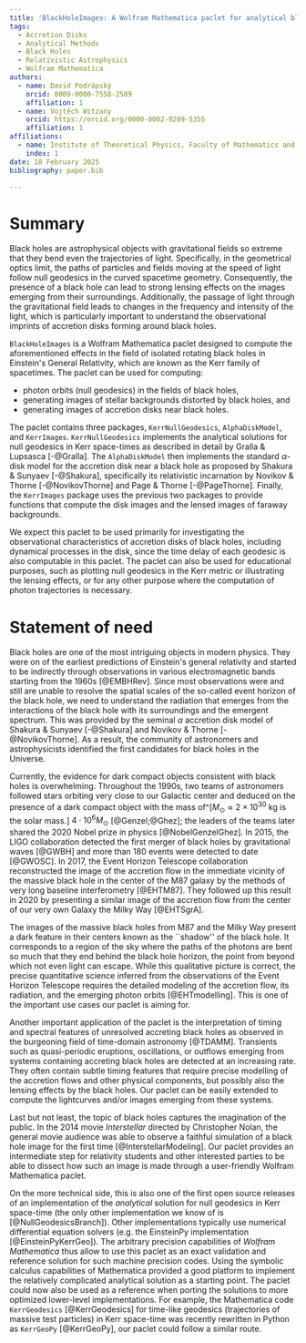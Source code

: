 ```yaml
---
title: 'BlackHoleImages: A Wolfram Mathematica paclet for analytical black hole imaging'
tags:
  - Accretion Disks
  - Analytical Methods
  - Black Holes
  - Relativistic Astrophysics
  - Wolfram Mathematica
authors:
  - name: David Podrápský
    orcid: 0009-0000-7558-2509
    affiliation: 1
  - name: Vojtěch Witzany
    orcid: https://orcid.org/0000-0002-9209-5355
    affiliation: 1
affiliations:
  - name: Institute of Theoretical Physics, Faculty of Mathematics and Physics, Charles University, V Holešovičkách 2, 180 00 Praha 8, Czech Republic 
    index: 1
date: 18 February 2025
bibliography: paper.bib

---
```


# Summary

Black holes are astrophysical objects with gravitational fields so extreme that they bend even the trajectories of light. Specifically, in the geometrical optics limit, the paths of particles and fields moving at the speed of light follow null geodesics in the curved spacetime geometry. Consequently, the presence of a black hole can lead to strong lensing effects on the images emerging from their surroundings.  Additionally, the passage of light through the gravitational field leads to changes in the frequency and intensity of the light, which is particularly important to understand the observational imprints of accretion disks forming around black holes. 

`BlackHoleImages` is a Wolfram Mathematica paclet designed to compute the aforementioned effects in the field of isolated rotating black holes in Einstein's General Relativity, which are known as the Kerr family of spacetimes. The paclet can be used for computing: 

 * photon orbits (null geodesics) in the fields of black holes,
 * generating images of stellar backgrounds distorted by black holes, and 
 * generating images of accretion disks near black holes.

The paclet contains three packages, `KerrNullGeodesics`, `AlphaDiskModel`, and `KerrImages`. `KerrNullGeodesics` implements the analytical solutions for null geodesics in Kerr space-times as described in detail by Gralla & Lupsasca [-@Gralla].  The `AlphaDiskModel` then implements the standard $\alpha$-disk model for the accretion disk near a black hole as proposed by Shakura & Sunyaev [-@Shakura], specifically its relativistic incarnation by Novikov & Thorne [-@NovikovThorne] and Page & Thorne [-@PageThorne]. Finally, the `KerrImages` package uses the previous two packages to provide functions that compute the disk images and the lensed images of faraway backgrounds.

We expect this paclet to be used primarily for investigating the observational characteristics of accretion disks of black holes, including dynamical processes in the disk, since the time delay of each geodesic is also computable in this paclet. The paclet can also be used for educational purposes, such as plotting null geodesics in the Kerr metric or illustrating the lensing effects, or for any other purpose where the computation of photon trajectories is necessary.

# Statement of need

Black holes are one of the most intriguing objects in modern physics. They were on of the earliest predictions of Einstein's general relativity and started to be indirectly through observations in various electromagnetic bands starting from the 1960s [@EMBHRev]. Since most observations were and still are unable to resolve the spatial scales of the so-called event horizon of the black hole, we need to understand the radiation that emerges from the interactions of the black hole with its surroundings and the emergent spectrum. This was provided by the seminal $\alpha$ accretion disk model of Shakura & Sunyaev [-@Shakura] and Novikov & Thorne [-@NovikovThorne]. As a result, the community of astronomers and astrophysicists identified the first candidates for black holes in the Universe.

Currently, the evidence for dark compact objects consistent with black holes is overwhelming. Throughout the 1990s, two teams of astronomers followed stars orbiting very close to our Galactic center and deduced on the presence of a dark compact object with the mass of^[$M_{\odot} \approx 2 \times 10^{30}$ kg is the solar mass.] $4\cdot 10^6 M_\odot$ [@Genzel;@Ghez]; the leaders of the teams later shared the 2020 Nobel prize in physics [@NobelGenzelGhez]. In 2015, the LIGO collaboration detected the first merger of black holes by gravitational waves [@GWBH] and more than 180 events were detected to date [@GWOSC]. In 2017, the Event Horizon Telescope collaboration reconstructed the image of the accretion flow in the immediate vicinity of the massive black hole in the center of the M87 galaxy by the methods of very long baseline interferometry [@EHTM87]. They followed up this result in 2020 by presenting a similar image of the accretion flow from the center of our very own Galaxy the Milky Way [@EHTSgrA].

The images of the massive black holes from M87 and the Milky Way present a dark feature in their centers known as the ``shadow'' of the black hole. It corresponds to a region of the sky where the paths of the photons are bent so much that they end behind the black hole horizon, the point from beyond which not even light can escape. While this qualitative picture is correct, the precise quantitative science inferred from the observations of the Event Horizon Telescope requires the detailed modeling of the accretion flow, its radiation, and the emerging photon orbits [@EHTmodelling]. This is one of the important use cases our paclet is aiming for. 

Another important application of the paclet is the interpretation of timing and spectral features of unresolved accreting black holes as observed in the burgeoning field of time-domain astronomy [@TDAMM]. Transients such as quasi-periodic eruptions, oscillations, or outflows emerging from systems containing accreting black holes are detected at an increasing rate. They often contain subtle timing features that require precise modelling of the accretion flows and other physical components, but possibly also the lensing effects by the black holes. Our paclet can be easily extended to compute the lightcurves and/or images emerging from these systems.

Last but not least, the topic of black holes captures the imagination of the public. In the 2014 movie *Interstellar* directed by Christopher Nolan, the general movie audience was able to observe a faithful simulation of a black hole image for the first time [@InterstellarModeling]. Our paclet provides an intermediate step for relativity students and other interested parties to be able to dissect how such an image is made through a user-friendly Wolfram Mathematica paclet.

On the more technical side, this is also one of the first open source releases of an implementation of the *analytical* solution for null geodesics in Kerr space-time (the only other implementation we know of is [@NullGeodesicsBranch]). Other implementations typically use numerical differential equation solvers (e.g. the EinsteinPy implementation [@EinsteinPyKerrGeo]). The arbitrary precision capabilities of *Wolfram Mathematica* thus allow to use this paclet as an exact validation and reference solution for such machine precision codes. Using the symbolic calculus capabilities of Mathematica provided a good platform to implement the relatively complicated analytical solution as a starting point. The paclet could now also be used as a reference when porting the solutions to more optimized lower-level implementations. For example, the Mathematica code `KerrGeodesics` [@KerrGeodesics] for time-like geodesics (trajectories of massive test particles) in Kerr space-time was recently rewritten in Python as `KerrGeoPy` [@KerrGeoPy], our paclet could follow a similar route.  
